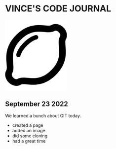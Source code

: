 VINCE'S CODE JOURNAL
====================

<img src="lemon.svg" alt="lemon" width="200"/>

September 23 2022
-----------------

We learned a bunch about GIT today. 
- created a page
- added an image
- did some cloning
- had a great time

